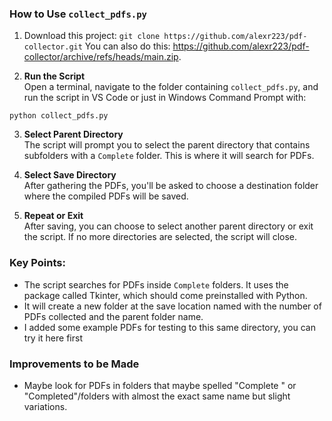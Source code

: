 ### How to Use `collect_pdfs.py`

1. Download this project: ```git clone https://github.com/alexr223/pdf-collector.git``` You can also do this: https://github.com/alexr223/pdf-collector/archive/refs/heads/main.zip.

2.  **Run the Script**  
   Open a terminal, navigate to the folder containing `collect_pdfs.py`, and run the script in VS Code or just in Windows Command Prompt with:
   ```terminal
   python collect_pdfs.py
   ```

3. **Select Parent Directory**  
   The script will prompt you to select the parent directory that contains subfolders with a `Complete` folder. This is where it will search for PDFs.

4. **Select Save Directory**  
   After gathering the PDFs, you'll be asked to choose a destination folder where the compiled PDFs will be saved.

5. **Repeat or Exit**  
   After saving, you can choose to select another parent directory or exit the script. If no more directories are selected, the script will close.

### Key Points:
- The script searches for PDFs inside `Complete` folders. It uses the package called Tkinter, which should come preinstalled with Python.
- It will create a new folder at the save location named with the number of PDFs collected and the parent folder name.
- I added some example PDFs for testing to this same directory, you can try it here first


### Improvements to be Made
- Maybe look for PDFs in folders that maybe spelled "Complete " or "Completed"/folders with almost the exact same name but slight variations.
